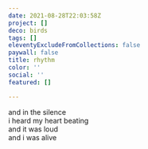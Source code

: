 ```yaml
---
date: 2021-08-28T22:03:58Z
project: []
deco: birds
tags: []
eleventyExcludeFromCollections: false
paywall: false
title: rhythm
color: ''
social: ''
featured: []

---
```

and in the silence  
i heard my heart beating  
and it was loud  
and i was alive